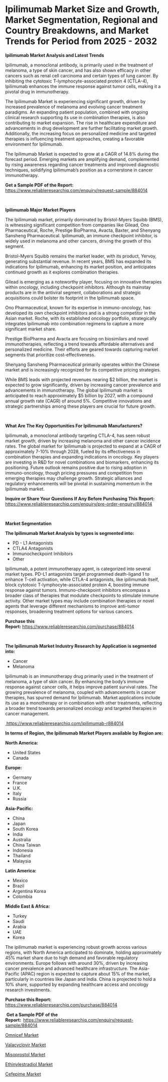 <p><h1>Ipilimumab Market Size and Growth, Market Segmentation, Regional and Country Breakdowns, and Market Trends for Period from 2025 -  2032</h1></p><p><strong>Ipilimumab Market Analysis and Latest Trends</strong></p>
<p><p>Ipilimumab, a monoclonal antibody, is primarily used in the treatment of melanoma, a type of skin cancer, and has also shown efficacy in other cancers such as renal cell carcinoma and certain types of lung cancer. By inhibiting the cytotoxic T-lymphocyte-associated protein 4 (CTLA-4), Ipilimumab enhances the immune response against tumor cells, making it a pivotal drug in immunotherapy.</p><p>The Ipilimumab Market is experiencing significant growth, driven by increased prevalence of melanoma and evolving cancer treatment paradigms. An expanding patient population, combined with ongoing clinical research supporting its use in combination therapies, is also contributing to market expansion. The rise in healthcare expenditure and advancements in drug development are further facilitating market growth. Additionally, the increasing focus on personalized medicine and targeted therapies is influencing treatment approaches, creating a favorable environment for Ipilimumab. </p><p>The Ipilimumab Market is expected to grow at a CAGR of 14.8% during the forecast period. Emerging markets are amplifying demand, complemented by rising awareness regarding cancer treatments and improved diagnostic techniques, solidifying Ipilimumab’s position as a cornerstone in cancer immunotherapy.</p></p>
<p><strong>Get a Sample PDF of the Report:&nbsp;</strong> <a href="https://www.reliableresearchiq.com/enquiry/request-sample/884014?utm_campaign=1896&utm_medium=2&utm_source=Github&utm_content=ia&utm_term=08032025&utm_id=ipilimumab">https://www.reliableresearchiq.com/enquiry/request-sample/884014</a></p>
<p>&nbsp;</p>
<p><strong>Ipilimumab Major Market Players</strong></p>
<p><p>The Ipilimumab market, primarily dominated by Bristol-Myers Squibb (BMS), is witnessing significant competition from companies like Gilead, Ono Pharmaceutical, Roche, Prestige BioPharma, Avacta, Baxter, and Shenyang Sansheng Pharmaceutical. Ipilimumab, an immune checkpoint inhibitor, is widely used in melanoma and other cancers, driving the growth of this segment.</p><p>Bristol-Myers Squibb remains the market leader, with its product, Yervoy, generating substantial revenue. In recent years, BMS has expanded its indications for Ipilimumab, enhancing its market position, and anticipates continued growth as it explores combination therapies.</p><p>Gilead is emerging as a noteworthy player, focusing on innovative therapies within oncology, including checkpoint inhibitors. Although its mainstay products are in the antiviral segment, collaborations and strategic acquisitions could bolster its footprint in the Ipilimumab space.</p><p>Ono Pharmaceutical, known for its expertise in immuno-oncology, has developed its own checkpoint inhibitors and is a strong competitor in the Asian market. Roche, with its established oncology portfolio, strategically integrates Ipilimumab into combination regimens to capture a more significant market share.</p><p>Prestige BioPharma and Avacta are focusing on biosimilars and novel immunotherapies, reflecting a trend towards affordable alternatives and personalized medicine. Their efforts are geared towards capturing market segments that prioritize cost-effectiveness.</p><p>Shenyang Sansheng Pharmaceutical primarily operates within the Chinese market and is increasingly recognized for its competitive pricing strategies.</p><p>While BMS leads with projected revenues nearing $2 billion, the market is expected to grow significantly, driven by increasing cancer prevalence and advancements in immunotherapy. The global Ipilimumab market is anticipated to reach approximately $5 billion by 2027, with a compound annual growth rate (CAGR) of around 5%. Competitive innovations and strategic partnerships among these players are crucial for future growth.</p></p>
<p>&nbsp;</p>
<p><strong>What Are The Key Opportunities For Ipilimumab Manufacturers?</strong></p>
<p><p>Ipilimumab, a monoclonal antibody targeting CTLA-4, has seen robust market growth, driven by increasing melanoma and other cancer incidence rates. The global market for Ipilimumab is projected to expand at a CAGR of approximately 7-10% through 2028, fueled by its effectiveness in combination therapies and expanding indications in oncology. Key players are investing in R&D for novel combinations and biomarkers, enhancing its positioning. Future outlook remains positive due to rising adoption in immuno-oncology, though pricing pressures and competition from emerging therapies may challenge growth. Strategic alliances and regulatory enhancements will be pivotal in sustaining momentum in the Ipilimumab market.</p></p>
<p><strong>Inquire or Share Your Questions If Any Before Purchasing This Report:</strong> <a href="https://www.reliableresearchiq.com/enquiry/pre-order-enquiry/884014?utm_campaign=1896&utm_medium=2&utm_source=Github&utm_content=ia&utm_term=08032025&utm_id=ipilimumab">https://www.reliableresearchiq.com/enquiry/pre-order-enquiry/884014</a></p>
<p>&nbsp;</p>
<p><strong>Market Segmentation</strong></p>
<p><strong>The Ipilimumab Market Analysis by types is segmented into:</strong></p>
<p><ul><li>PD - L1 Antagonists</li><li>CTLA4 Antagonists</li><li>Immunocheckpoint Inhibitors</li><li>Other</li></ul></p>
<p><p>Ipilimumab, a potent immunotherapy agent, is categorized into several market types. PD-L1 antagonists target programmed death-ligand 1 to enhance T-cell activation, while CTLA-4 antagonists, like ipilimumab itself, block cytotoxic T-lymphocyte-associated protein 4, boosting immune response against tumors. Immuno-checkpoint inhibitors encompass a broader class of therapies that modulate checkpoints to stimulate immune activity. Other market types may include combination therapies or novel agents that leverage different mechanisms to improve anti-tumor responses, broadening treatment options for various cancers.</p></p>
<p><strong>Purchase this Report:&nbsp;</strong><a href="https://www.reliableresearchiq.com/purchase/884014?utm_campaign=1896&utm_medium=2&utm_source=Github&utm_content=ia&utm_term=08032025&utm_id=ipilimumab">https://www.reliableresearchiq.com/purchase/884014</a></p>
<p>&nbsp;</p>
<p><strong>The Ipilimumab Market Industry Research by Application is segmented into:</strong></p>
<p><ul><li>Cancer</li><li>Melanoma</li></ul></p>
<p><p>Ipilimumab is an immunotherapy drug primarily used in the treatment of melanoma, a type of skin cancer. By enhancing the body’s immune response against cancer cells, it helps improve patient survival rates. The growing prevalence of melanoma, coupled with advancements in cancer therapies, has spurred demand for Ipilimumab. Market applications include its use as a monotherapy or in combination with other treatments, reflecting a broader trend towards personalized oncology and targeted therapies in cancer management.</p></p>
<p><a href="https://www.reliableresearchiq.com/ipilimumab-r884014?utm_campaign=1896&utm_medium=2&utm_source=Github&utm_content=ia&utm_term=08032025&utm_id=ipilimumab">&nbsp;https://www.reliableresearchiq.com/ipilimumab-r884014</a></p>
<p><strong>In terms of Region, the Ipilimumab Market Players available by Region are:</strong></p>
<p>
    <p> <strong> North America: </strong>
        <ul>
            <li>United States</li>
            <li>Canada</li>
        </ul>
        </p> 
    <p> <strong> Europe: </strong>
        <ul>
            <li>Germany</li>
            <li>France</li>
            <li>U.K.</li>
            <li>Italy</li>
            <li>Russia</li>
        </ul>
        </p> 
    <p> <strong> Asia-Pacific: </strong>
        <ul>
            <li>China</li>
            <li>Japan</li>
            <li>South Korea</li>
            <li>India</li>
            <li>Australia</li>
            <li>China Taiwan</li>
            <li>Indonesia</li>
            <li>Thailand</li>
            <li>Malaysia</li>
        </ul>
        </p> 
    <p> <strong> Latin America: </strong>
        <ul>
            <li>Mexico</li>
            <li>Brazil</li>
            <li>Argentina Korea</li>
            <li>Colombia</li>
        </ul>
        </p> 
    <p> <strong> Middle East & Africa: </strong>
        <ul>
            <li>Turkey</li>
            <li>Saudi</li>
            <li>Arabia</li>
            <li>UAE</li>
            <li>Korea</li>
        </ul>
    </p>
    </p>
<p><p>The ipilimumab market is experiencing robust growth across various regions, with North America anticipated to dominate, holding approximately 45% market share due to high demand and favorable regulatory environments. Europe follows with around 30%, driven by increasing cancer prevalence and advanced healthcare infrastructure. The Asia-Pacific (APAC) region is expected to capture about 15% of the market, particularly in countries like Japan and India. China is projected to hold a 10% share, supported by expanding healthcare access and oncology research investments.</p></p>
<p><strong>Purchase this Report: </strong><a href="https://www.reliableresearchiq.com/purchase/884014?utm_campaign=1896&utm_medium=2&utm_source=Github&utm_content=ia&utm_term=08032025&utm_id=ipilimumab">https://www.reliableresearchiq.com/purchase/884014</a></p>
<p>&nbsp;<strong>Get a Sample PDF of the Report:&nbsp;&nbsp;</strong><a href="https://www.reliableresearchiq.com/enquiry/request-sample/884014?utm_campaign=1896&utm_medium=2&utm_source=Github&utm_content=ia&utm_term=08032025&utm_id=ipilimumab">https://www.reliableresearchiq.com/enquiry/request-sample/884014</a></p>
<p><strong></strong></p>
<p><p><a href="https://github.com/safurdorthu8/Market-Research-Report-List-1/blob/main/omnicef-market.md?utm_campaign=1896&utm_medium=2&utm_source=Github&utm_content=ia&utm_term=08032025&utm_id=ipilimumab">Omnicef Market</a></p><p><a href="https://github.com/achilekirwan/Market-Research-Report-List-1/blob/main/valacyclovir-market.md?utm_campaign=1896&utm_medium=2&utm_source=Github&utm_content=ia&utm_term=08032025&utm_id=ipilimumab">Valacyclovir Market</a></p><p><a href="https://github.com/pupunhez/Market-Research-Report-List-1/blob/main/misoprostol-market.md?utm_campaign=1896&utm_medium=2&utm_source=Github&utm_content=ia&utm_term=08032025&utm_id=ipilimumab">Misoprostol Market</a></p><p><a href="https://github.com/roceljiabur/Market-Research-Report-List-1/blob/main/ethinylestradiol-market.md?utm_campaign=1896&utm_medium=2&utm_source=Github&utm_content=ia&utm_term=08032025&utm_id=ipilimumab">Ethinylestradiol Market</a></p><p><a href="https://github.com/bettysbozer/Market-Research-Report-List-1/blob/main/cefepime-market.md?utm_campaign=1896&utm_medium=2&utm_source=Github&utm_content=ia&utm_term=08032025&utm_id=ipilimumab">Cefepime Market</a></p></p>